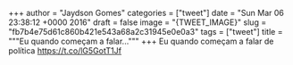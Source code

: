 
+++
author = "Jaydson Gomes"
categories = ["tweet"]
date = "Sun Mar 06 23:38:12 +0000 2016"
draft = false
image = "{TWEET_IMAGE}"
slug = "fb7b4e75d61c860b421e543a68a2c31945e0e0a3"
tags = ["tweet"]
title = """Eu quando começam a falar..."""
+++
Eu quando começam a falar de política https://t.co/lG5GotT1Jf
